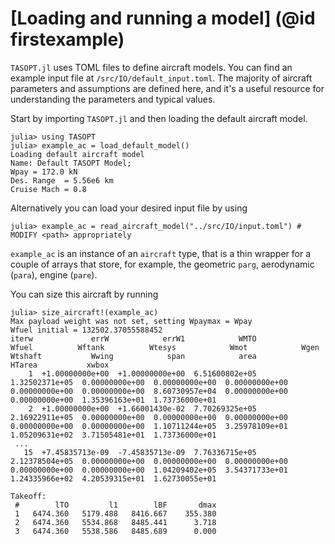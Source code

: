# [Loading and running a model] (@id firstexample)

`TASOPT.jl` uses TOML files to define aircraft models. You can find an example input file at `/src/IO/default_input.toml`. The majority of aircraft parameters and assumptions are defined here, and it's a useful resource for understanding the parameters and typical values.

Start by importing `TASOPT.jl` and then loading the default aircraft model.
```julia-repl
julia> using TASOPT
julia> example_ac = load_default_model()
Loading default aircraft model
Name: Default TASOPT Model;
Wpay = 172.0 kN
Des. Range  = 5.56e6 km
Cruise Mach = 0.8
```
Alternatively you can load your desired input file by using
```julia-repl
julia> example_ac = read_aircraft_model("../src/IO/input.toml") # MODIFY <path> appropriately
```

`example_ac` is an instance of an `aircraft` type, that is a thin wrapper for 
a couple of arrays that store, for example, the geometric `parg`,
 aerodynamic (`para`), engine (`pare`).

You can size this aircraft by running
```julia-repl
julia> size_aircraft!(example_ac)
Max payload weight was not set, setting Wpaymax = Wpay
Wfuel initial = 132502.37055588452
iterw             errW            errW1            WMTO           Wfuel          Wftank          Wtesys            Wmot            Wgen         Wtshaft           Wwing            span            area          HTarea           xwbox 
    1  +1.00000000e+00  +1.00000000e+00  6.51600802e+05  1.32502371e+05  0.00000000e+00  0.00000000e+00  0.00000000e+00  0.00000000e+00  0.00000000e+00  8.60730957e+04  0.00000000e+00  0.00000000e+00  1.35396163e+01  1.73736000e+01
    2  +1.00000000e+00  +1.66001430e-02  7.70269325e+05  2.16922911e+05  0.00000000e+00  0.00000000e+00  0.00000000e+00  0.00000000e+00  0.00000000e+00  1.10711244e+05  3.25978109e+01  1.05209631e+02  3.71505481e+01  1.73736000e+01
 ...
   15  +7.45835713e-09  -7.45835713e-09  7.76336715e+05  2.12378504e+05  0.00000000e+00  0.00000000e+00  0.00000000e+00  0.00000000e+00  0.00000000e+00  1.04209402e+05  3.54371733e+01  1.24335966e+02  4.20539315e+01  1.62730055e+01

Takeoff:
 #        lTO         l1        lBF       dmax
 1   6474.360   5179.488   8416.667    355.380
 2   6474.360   5534.868   8485.441      3.718
 3   6474.360   5538.586   8485.689      0.000
```
